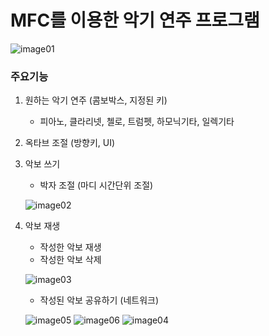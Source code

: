 # MFC를 이용한 악기 연주 프로그램
![image01](https://user-images.githubusercontent.com/71927210/126892606-ce818fc0-e0e7-450f-93d8-8030b32521ae.png)
### 주요기능
1. 원하는 악기 연주 (콤보박스, 지정된 키)
   - 피아노, 클라리넷, 첼로, 트럼펫, 하모닉기타, 일렉기타 
   
2. 옥타브 조절 (방향키, UI)

3. 악보 쓰기
   - 박자 조절 (마디 시간단위 조절)
   
   ![image02](https://user-images.githubusercontent.com/71927210/126893543-6f075e79-d123-4272-bbc9-be66a69390b3.png)
  
  
4. 악보 재생 
   - 작성한 악보 재생
   - 작성한 악보 삭제
   
   ![image03](https://user-images.githubusercontent.com/71927210/126893567-adf322cc-9db1-480f-9f2b-bf55a2510cca.png)
  
   - 작성된 악보 공유하기 (네트워크)
   
    ![image05](https://user-images.githubusercontent.com/71927210/126894709-5755aa61-3d60-48ce-bbb9-9eacacf76cb8.png)
    ![image06](https://user-images.githubusercontent.com/71927210/126894711-33f56e68-000a-4141-af69-9fc3501d650d.png)
    ![image04](https://user-images.githubusercontent.com/71927210/126894712-1a01b71a-43c2-4ef2-a44b-153d27717419.png)


   

